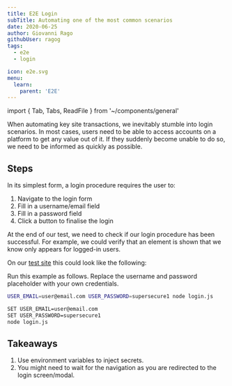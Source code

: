 ```yaml
---
title: E2E Login
subTitle: Automating one of the most common scenarios
date: 2020-06-25
author: Giovanni Rago
githubUser: ragog
tags:
  - e2e
  - login

icon: e2e.svg
menu:
  learn:
    parent: 'E2E'
---
```


import { Tab, Tabs, ReadFile } from '~/components/general'

When automating key site transactions, we inevitably stumble into login scenarios. In most cases, users need to be able to access accounts on a platform to get any value out of it. If they suddenly become unable to do so, we need to be informed as quickly as possible.

<!-- more -->

## Steps

In its simplest form, a login procedure requires the user to:

1. Navigate to the login form
2. Fill in a username/email field
3. Fill in a password field
4. Click a button to finalise the login

At the end of our test, we need to check if our login procedure has been successful. For example, we could verify that an element is shown that we know only appears for logged-in users.

On our [test site](https://danube-webshop.herokuapp.com/) this could look like the following:

<Tabs>
<Tab title="Puppeteer">

<ReadFile filename="samples/puppeteer/login.js" />

</Tab>
<Tab title="Playwright">

<ReadFile filename="samples/playwright/login.js" />

</Tab>
</Tabs>

Run this example as follows. Replace the username and password placeholder with your own credentials.

<Tabs>
<Tab title="MacOS">

```sh
USER_EMAIL=user@email.com USER_PASSWORD=supersecure1 node login.js
```

</Tab>
<Tab title="Windows">

```sh
SET USER_EMAIL=user@email.com
SET USER_PASSWORD=supersecure1
node login.js
```

</Tab>
</Tabs>

## Takeaways

1. Use environment variables to inject secrets.
2. You might need to wait for the navigation as you are redirected to the login screen/modal.
